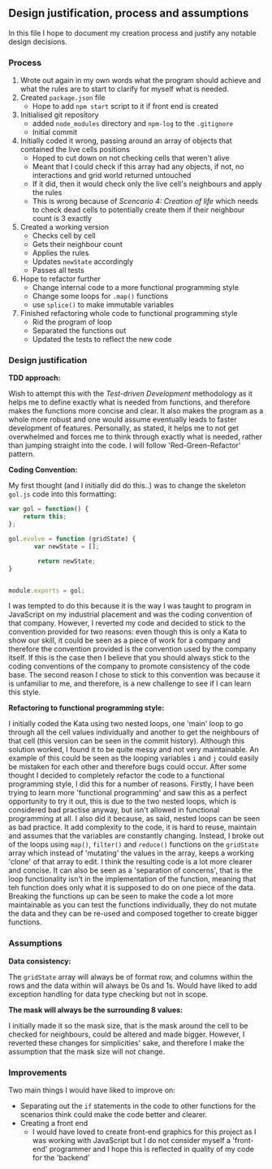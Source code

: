 ## Design justification, process and assumptions

In this file I hope to document my creation process and justify any notable design decisions.

### Process

1. Wrote out again in my own words what the program should achieve and what the rules are to start to clarify for myself what is needed.
2. Created `package.json` file
    - Hope to add `npm start` script to it if front end is created
3. Initialised git repository
    - added `node_modules` directory and `npm-log` to the `.gitignore`
    - Initial commit
4. Initially coded it wrong, passing around an array of objects that contained the live cells positions
    - Hoped to cut down on not checking cells that weren't alive
    - Meant that I could check if this array had any objects, if not, no interactions and grid world returned untouched
    - If it did, then it would check only the live cell's neighbours and apply the rules
    - This is wrong because of _Scencario 4: Creation of life_ which needs to check dead cells to potentially create them if their neighbour count is 3 exactly
5. Created a working version
    - Checks cell by cell
    - Gets their neighbour count
    - Applies the rules
    - Updates `newState` accordingly
    - Passes all tests
6. Hope to refactor further
    - Change internal code to a more functional programming style
    - Change some loops for `.map()` functions
    - use `splice()` to make immutable variables
7. Finished refactoring whole code to functional programming style
    - Rid the program of loop
    - Separated the functions out
    - Updated the tests to reflect the new code

### Design justification

**TDD approach:**

Wish to attempt this with the _Test-driven Development_ methodology as it helps me to define exactly what is needed from functions, and therefore makes the functions more concise and clear. It also makes the program as a whole more robust and one would assume eventually leads to faster development of features. Personally, as stated, it helps me to not get overwhelmed and forces me to think through exactly what is needed, rather than jumping straight into the code. I will follow 'Red-Green-Refactor' pattern.

**Coding Convention:**

My first thought (and I initially did do this..) was to change the skeleton `gol.js` code into this formatting:

```javascript
var gol = function() {
    return this;
};

gol.evolve = function (gridState) {
       var newState = [];

        return newState;
}


module.exports = gol;
```
I was tempted to do this because it is the way I was taught to program in JavaScript on my industrial placement and was the coding convention of that company. However, I reverted my code and decided to stick to the convention provided for two reasons: even though this is only a Kata to show our skill, it could be seen as a piece of work for a company and therefore the convention provided is the convention used by the company itself. If this is the case then I believe that you should always stick to the coding conventions of the company to promote consistency of the code base. The second reason I chose to stick to this convention was because it is unfamiliar to me, and therefore, is a new challenge to see if I can learn this style.

**Refactoring to functional programming style:**

I initially coded the Kata using two nested loops, one 'main' loop to go through all the cell values individually and another to get the neighbours of that cell (this version can be seen in the commit history). Although this solution worked, I found it to be quite messy and not very maintainable. An example of this could be seen as the looping variables `i` and `j` could easily be mistaken for each other and therefore bugs could occur. After some thought I decided to completely refactor the code to a functional programming style, I did this for a number of reasons. Firstly, I have been trying to learn more 'functional programming' and saw this as a perfect opportunity to try it out, this is due to the two nested loops, which is considered bad practise anyway, but isn't allowed in functional programming at all. I also did it because, as said, nested loops can be seen as bad practice. It add complexity to the code, it is hard to reuse, maintain and assumes that the variables are constantly changing. Instead, I broke out of the loops using `map()`, `filter()` and `reduce()` functions on the `gridState` array which instead of 'mutating' the values in the array, keeps a working 'clone' of that array to edit. I think the resulting code is a lot more clearer and concise. It can also be seen as a 'separation of concerns', that is the loop functionality isn't in the implementation of the function, meaning that teh function does only what it is supposed to do on one piece of the data. Breaking the functions up can be seen to make the code a lot more maintainable as you can test the functions individually, they do not mutate the data and they can be re-used and composed together to create bigger functions.

### Assumptions

**Data consistency:**

The `gridState` array will always be of format row, and columns within the rows and the data within will always be 0s and 1s. Would have liked to add exception handling for data type checking but not in scope.

**The mask will always be the surrounding 8 values:**

I initially made it so the mask size, that is the mask around the cell to be checked for neighbours, could be altered and made bigger. However, I reverted these changes for simplicities' sake, and therefore I make the assumption that the mask size will not change.

### Improvements

Two main things I would have liked to improve on:
- Separating out the `if` statements in the code to other functions for the scenarios think could make the code better and clearer.
- Creating a front end
    - I would have loved to create front-end graphics for this project as I was working with JavaScript but I do not consider myself a 'front-end' programmer and I hope this is reflected in quality of my code for the 'backend'

